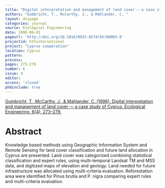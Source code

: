 ```yaml
---
title: "Digital interpretation and management of land cover — a case study of Cyprus."
authors: "Gumbricht, T., McCarthy, J., & Mahlander, C. "
layout: doipage
categories: journal
source: Ecological Engineering
date: 1996-06-01
pageurl: 'http://doi.org/10.1016/0925-8574(95)00065-8'
projectid: kthinternational
project: "Cyprus cooperation"
location: Cyprus
pattern:
process:
pages: 273-279
number: 6
issue: 4
editor:
access: 'closed'
phdinclude: true
---
```


[Gumbricht, T., McCarthy, J., & Mahlander, C. (1996). Digital interpretation and management of land cover — a case study of Cyprus. Ecological Engineering, 6(4), 273–279.](http://doi.org/10.1016/0925-8574(95)00065-8)

<h1 class='foot-description'>Abstract</h1>

Knowledge based methods using Geographic Information System and Remote Sensing for land cover classification and future land allocation in Cyprus are presented. Land cover was categorized combining statistical classification and expert rules, using multi-temporal Landsat TM and MSS data, and digitized maps of elevation and geology. Land needed for future infrastructure was allocated using multi-criteria evaluation. Reforestation area were identified for Pinus brutia and P. nigra comparing expert rules and multi-criteria evaluation.
